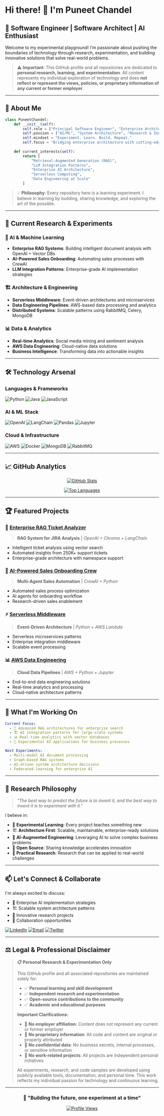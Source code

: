 # Hi there! 👋 I'm Puneet Chandel

## 🚀 Software Engineer | Software Architect | AI Enthusiast

Welcome to my experimental playground! I'm passionate about pushing the boundaries of technology through research, experimentation, and building innovative solutions that solve real-world problems.

> ⚠️ **Important**: This GitHub profile and all repositories are dedicated to **personal research, learning, and experimentation**. All content represents my individual exploration of technology and does **not reflect or represent the views, policies, or proprietary information of any current or former employer**.

---

## 🧠 About Me

```python
class PuneetChandel:
    def __init__(self):
        self.role = ["Principal Software Engineer", "Enterprise Architect"]
        self.passion = ["AI/ML", "System Architecture", "Research & Innovation"]
        self.mindset = "Experiment. Learn. Build. Repeat."
        self.focus = "Bridging enterprise architecture with cutting-edge AI"
        
    def current_interests(self):
        return [
            "Retrieval-Augmented Generation (RAG)",
            "LLM Integration Patterns", 
            "Enterprise AI Architecture",
            "Serverless Computing",
            "Data Engineering at Scale"
        ]
```

> 💡 **Philosophy**: Every repository here is a learning experiment. I believe in learning by building, sharing knowledge, and exploring the art of the possible.

---

## 🔬 Current Research & Experiments

### 🤖 AI & Machine Learning
- **Enterprise RAG Systems**: Building intelligent document analysis with OpenAI + Vector DBs
- **AI-Powered Sales Onboarding**: Automating sales processes with CrewAI
- **LLM Integration Patterns**: Enterprise-grade AI implementation strategies

### 🏗️ Architecture & Engineering
- **Serverless Middleware**: Event-driven architectures and microservices
- **Data Engineering Pipelines**: AWS-based data processing and analytics
- **Distributed Systems**: Scalable patterns using RabbitMQ, Celery, MongoDB

### 📊 Data & Analytics
- **Real-time Analytics**: Social media mining and sentiment analysis
- **AWS Data Engineering**: Cloud-native data solutions
- **Business Intelligence**: Transforming data into actionable insights

---

## 🛠️ Technology Arsenal

### **Languages & Frameworks**
![Python](https://img.shields.io/badge/-Python-3776AB?style=flat-square&logo=python&logoColor=white)
![Java](https://img.shields.io/badge/-Java-007396?style=flat-square&logo=java&logoColor=white)
![JavaScript](https://img.shields.io/badge/-JavaScript-F7DF1E?style=flat-square&logo=javascript&logoColor=black)

### **AI & ML Stack**
![OpenAI](https://img.shields.io/badge/-OpenAI-412991?style=flat-square&logo=openai&logoColor=white)
![LangChain](https://img.shields.io/badge/-LangChain-1C3C3C?style=flat-square&logo=chainlink&logoColor=white)
![Pandas](https://img.shields.io/badge/-Pandas-150458?style=flat-square&logo=pandas&logoColor=white)
![Jupyter](https://img.shields.io/badge/-Jupyter-F37626?style=flat-square&logo=jupyter&logoColor=white)

### **Cloud & Infrastructure**
![AWS](https://img.shields.io/badge/-AWS-232F3E?style=flat-square&logo=amazon-aws&logoColor=white)
![Docker](https://img.shields.io/badge/-Docker-2496ED?style=flat-square&logo=docker&logoColor=white)
![MongoDB](https://img.shields.io/badge/-MongoDB-47A248?style=flat-square&logo=mongodb&logoColor=white)
![RabbitMQ](https://img.shields.io/badge/-RabbitMQ-FF6600?style=flat-square&logo=rabbitmq&logoColor=white)

---

## 📈 GitHub Analytics

<div align="center">
  
[![GitHub Stats](https://github-readme-stats.vercel.app/api?username=PuneetChandel&show_icons=true&theme=radical&hide_border=true)](https://github.com/PuneetChandel)

[![Top Languages](https://github-readme-stats.vercel.app/api/top-langs/?username=PuneetChandel&layout=compact&theme=radical&hide_border=true)](https://github.com/PuneetChandel)

</div>

---

## 🏆 Featured Projects

### 🎯 [Enterprise RAG Ticket Analyzer](https://github.com/PuneetChandel/EnterpriseRAG-TicketsAnalyzer)
> **RAG System for JIRA Analysis** | *OpenAI + Chroma + LangChain*
- Intelligent ticket analysis using vector search
- Automated insights from 250K+ support tickets
- Enterprise-grade architecture with namespace support

### 🤖 [AI-Powered Sales Onboarding Crew](https://github.com/PuneetChandel/AI-PoweredSalesOnboardingCrew)
> **Multi-Agent Sales Automation** | *CrewAI + Python*
- Automated sales process optimization
- AI agents for onboarding workflow
- Research-driven sales enablement

### ⚡ [Serverless Middleware](https://github.com/PuneetChandel/ServerlessMiddleware)
> **Event-Driven Architecture** | *Python + AWS Lambda*
- Serverless microservices patterns
- Enterprise integration middleware
- Scalable event processing

### 📊 [AWS Data Engineering](https://github.com/PuneetChandel/AWSDataEngineering)
> **Cloud Data Pipelines** | *AWS + Python + Jupyter*
- End-to-end data engineering solutions
- Real-time analytics and processing
- Cloud-native architecture patterns

---

## 🎯 What I'm Working On

```yaml
Current Focus:
  - 🧠 Advanced RAG architectures for enterprise search
  - 🏗️ AI integration patterns for large-scale systems  
  - 📊 Real-time analytics with vector databases
  - 🔬 Experimental AI applications for business processes

Next Experiments:
  - Multi-modal AI document processing
  - Graph-based RAG systems
  - AI-driven system architecture decisions
  - Federated learning for enterprise AI
```

---

## 💭 Research Philosophy

> *"The best way to predict the future is to invent it, and the best way to invent it is to experiment with it."*

I believe in:
- 🔬 **Experimental Learning**: Every project teaches something new
- 🏗️ **Architecture First**: Scalable, maintainable, enterprise-ready solutions
- 🤖 **AI-Augmented Engineering**: Leveraging AI to solve complex business problems
- 📖 **Open Source**: Sharing knowledge accelerates innovation
- 🎯 **Practical Research**: Research that can be applied to real-world challenges

---

## 📫 Let's Connect & Collaborate

I'm always excited to discuss:
- 🎯 Enterprise AI implementation strategies
- 🏗️ Scalable system architecture patterns
- 🔬 Innovative research projects
- 🤝 Collaboration opportunities

[![LinkedIn](https://img.shields.io/badge/-LinkedIn-0077B5?style=flat-square&logo=linkedin&logoColor=white)](https://linkedin.com/in/puneet-chandel)
[![Email](https://img.shields.io/badge/-Email-D14836?style=flat-square&logo=gmail&logoColor=white)](mailto:your.email@example.com)
[![Twitter](https://img.shields.io/badge/-Twitter-1DA1F2?style=flat-square&logo=twitter&logoColor=white)](https://twitter.com/your_handle)

---

## ⚖️ Legal & Professional Disclaimer

> **📋 Personal Research & Experimentation Only**
> 
> This GitHub profile and all associated repositories are maintained solely for:
> - ✅ **Personal learning and skill development**
> - ✅ **Independent research and experimentation** 
> - ✅ **Open-source contributions to the community**
> - ✅ **Academic and educational purposes**
>
> **Important Clarifications:**
> - 🚫 **No employer affiliation**: Content does not represent any current or former employer
> - 🚫 **No proprietary information**: All code and content are original or properly attributed
> - 🚫 **No confidential data**: No business secrets, internal processes, or sensitive information
> - 🚫 **No work-related projects**: All projects are independent personal initiatives
>
> All experiments, research, and code samples are developed using publicly available tools, documentation, and personal time. This work reflects my individual passion for technology and continuous learning.

---

<div align="center">

### 🚀 "Building the future, one experiment at a time"

[![Profile Views](https://komarev.com/ghpvc/?username=PuneetChandel&color=blueviolet&style=flat-square)](https://github.com/PuneetChandel)

</div> 
